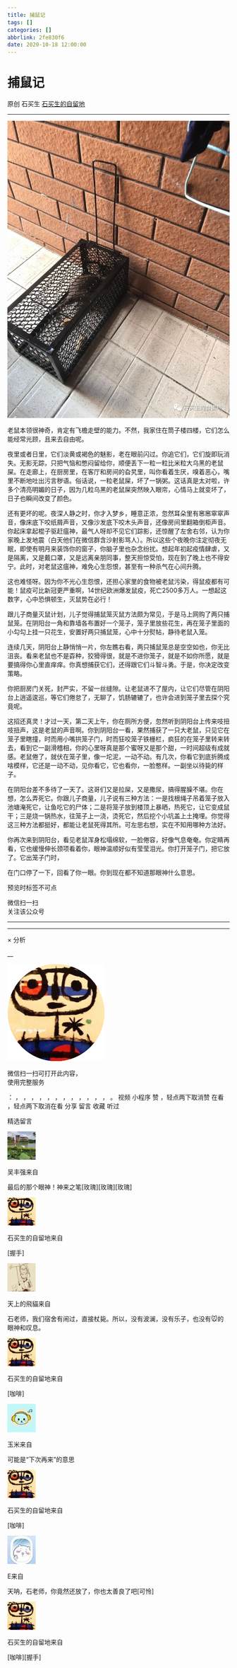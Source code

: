 ```yaml
---
title: 捕鼠记
tags: []
categories: []
abbrlink: 2fe830f6
date: 2020-10-18 12:00:00
---
```


#  捕鼠记

原创  石买生  [ 石买生的自留地 ](javascript:void\(0\);)

__ _ _ _ _

![](20201018捕鼠记/img1.jpg)

老鼠本领很神奇，肯定有飞檐走壁的能力。不然，我家住在筒子楼四楼，它们怎么能经常光顾，且来去自由呢。

夜里或者日里，它们淡黄或褐色的魅影，老在眼前闪过。你追它们，它们旋即玩消失。无影无踪，只把气恼和憋闷留给你，顺便丢下一粒一粒比米粒大乌黑的老鼠屎。在走廊上，在厨房里，在客厅和房间的旮旯里，叫你看着生厌，嗅着恶心，嘴里不断地吐出污言秽语。俗话说，一粒老鼠屎，坏了一锅粥。这话真是太对啦，许多个清亮明媚的日子，因为几粒乌黑的老鼠屎突然映入眼帘，心情马上就变坏了，日子也瞬间改变了颜色。

还有更坏的呢。夜深人静之时，你才入梦乡，睡意正浓，忽然耳朵里有窸窸窣窣声音，像床底下咬纸屑声音，又像沙发底下咬木头声音，还像房间里翻箱倒柜声音。你起床拿起棍子驱赶瘟神，最气人呀却不见它们踪影，还惊醒了左舍右邻，认为你家晚上发地震（白天他们在微信群含沙射影骂人）。所以这些个夜晚你注定彻夜无眠，即使有明月来装饰你的窗子，你脑子里也杂念纷扰。想起年初起疫情肆虐，又是隔离，又是戴口罩，又是远离亲朋同事，整天担惊受怕，现在到了晚上也不得安宁。此时，对老鼠这瘟神，难免心生怨恨，甚至有一种杀气在心间升腾。

这也难怪呀。因为你不光心生怨恨，还担心家里的食物被老鼠污染，得鼠疫都有可能！鼠疫可比新冠更严重啊，14世纪欧洲爆发鼠疫，死亡2500多万人。一想起这数字，心中恐惧顿生，灭鼠势在必行！

跟儿子商量灭鼠计划，儿子觉得捕鼠笼灭鼠方法颇为常见，于是马上网购了两只捕鼠笼。在阴阳台一角和靠墙各布置好一个笼子，笼子里放些花生，再在笼子里面的小勾勾上挂一只花生，安置好两只捕鼠笼，心中十分熨帖，静待老鼠入笼。

连续几天，阴阳台上静悄悄一片，你左瞧右看，两只捕鼠笼总是空空如也，你无比沮丧。看来老鼠也不是孬种，狡猾得很，就是不进你笼子，就是不如你所愿，就是要搞得你心里直痒痒。你真想捕获它们，还得跟它们斗智斗勇。于是，你决定改变策略。

你把厨房门关死，封严实，不留一丝缝隙。让老鼠进不了屋内，让它们尽管在阴阳台上逍遥逡巡，等它们倦怠了，无聊了，饥肠辘辘了，也许会进到笼子里去探个究竟呢。

这招还真灵！才过一天，第二天上午，你在厕所方便，忽然听到阴阳台上传来吱扭吱扭声，这是老鼠的声音啊。你到阴阳台一看，果然捕获了一只大老鼠，只见它在笼子里瞎撞，时而用小嘴拱笼子门，时而狂咬笼子铁栅栏，疯狂的在笼子里转来转去，看到它一副滑稽相，你的心里呀真是那个蜜呀又是那个甜，一时间超级有成就感。老鼠倦了，就伏在笼子里，像一坨泥，一动不动。有几次，你看它到底折腾成啥模样，它还是一动不动，见你看它，它也看你，一脸憨样。一副坐以待毙的样子。

在阴阳台差不多待了一天了。这哥们又是拉屎，又是撒尿，搞得腥臊不堪。你在想，怎么弄死它。你跟儿子商量，儿子说有三种方法：一是找根绳子吊着笼子放入池塘淹死它，让鱼吃它的尸体；二是将笼子放到楼顶上暴晒，热死它，让它变成鼠干；三是烧一锅热水，往笼子上一浇，烫死它，然后挖个小坑盖上土掩埋。你觉得这三种方法都挺好，都能让老鼠死得其所。可左思右想，实在不知用哪种方法好。

你再次来到阴阳台，看见老鼠浑身松塌绵软，一脸倦容，好像气息奄奄。你定睛再看，它也缓慢伸长颈项看着你，眼神温顺好似有莹莹泪光。你打开笼子门，把它放了。它出笼子门时，

在门口停了一下，回看了你一眼。你到现在都不知道那眼神什么意思。

预览时标签不可点

微信扫一扫  
关注该公众号





****



****



×  分析

__

![作者头像](shared/img1.png)

微信扫一扫可打开此内容，  
使用完整服务

：  ，  ，  ，  ，  ，  ，  ，  ，  ，  ，  ，  ，  。  视频  小程序  赞  ，轻点两下取消赞  在看  ，轻点两下取消在看
分享  留言  收藏  听过

精选留言

![](shared/img16.jpg)

吴丰强来自

最后的那个眼神！神来之笔[玫瑰][玫瑰][玫瑰]

![](shared/img4.jpg)

石买生的自留地来自

[握手]

![](20201018捕鼠记/img2.jpg)

天上的飛貓来自

石老师，我们宿舍有闹过，直接杖毙。所以，没有波澜，没有乐子，也没有🐭的眼神和叹息。

![](shared/img4.jpg)

石买生的自留地来自

[咖啡]

![](20201018捕鼠记/img3.jpg)

玉米来自

可能是“下次再来”的意思

![](shared/img4.jpg)

石买生的自留地来自

[咖啡]

![](20201018捕鼠记/img4.jpg)

E来自

天呐，石老师，你竟然还放了，你也太善良了吧[可怜]

![](shared/img4.jpg)

石买生的自留地来自

[咖啡][握手]

